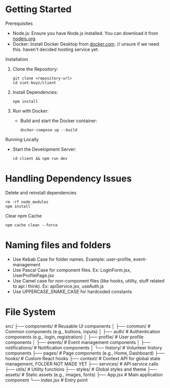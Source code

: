 # Getting Started
Prerequisites
- Node.js: Ensure you have Node.js installed. You can download it from [nodejs.org](https://nodejs.org/).
- Docker: Install Docker Desktop from [docker.com](https://www.docker.com/products/docker-desktop). // unsure if we need this. haven't decided hosting service yet. 

Installation
1. Clone the Repository:
   ```
   git clone <repository-url>
   cd viet-boyz/client
   ```

2. Install Dependencies:
   ```
   npm install
   ```

3. Run with Docker:
   - Build and start the Docker container:
     ```
     docker-compose up --build
     ```

Running Locally
- Start the Development Server:
  ```
  cd client && npm run dev
  ```

# Handling Dependency Issues
Delete and reinstall dependencies
```
rm -rf node_modules
npm install
```

Clear npm Cache
```
npm cache clean --force
```

# Naming files and folders
- Use Kebab Case for folder names. Example: user-profile, event-management
- Use Pascal Case for component files. Ex: LoginForm.jsx, UserProfilePage.jsx
- Use Camel case for non-component files (like hooks, utility, stuff related to api i think). Ex: apiService.jsx, useAuth.js
- Use UPPERCASE_SNAKE_CASE for hardcoded constants

# File System
src/
  ├── components/          # Reusable UI components
  │   ├── common/          # Common components (e.g., buttons, inputs)
  │   ├── auth/            # Authentication components (e.g., login, registration)
  │   ├── profile/         # User profile components
  │   ├── events/          # Event management components
  │   ├── notifications/   # Notification components
  │   └── history/         # Volunteer history components
  ├── pages/               # Page components (e.g., Home, Dashboard)
  ├── hooks/               # Custom React hooks
  ├── context/             # Context API for global state management, FOLDER NOT MADE YET
  ├── services/            # API service calls
  ├── utils/               # Utility functions
  ├── styles/              # Global styles and theme
  ├── assets/              # Static assets (e.g., images, fonts)
  ├── App.jsx              # Main application component
  └── index.jsx            # Entry point
